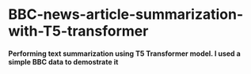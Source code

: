 # BBC-news-article-summarization-with-T5-transformer


#### Performing text summarization using T5 Transformer model. I used a simple BBC data to demostrate it
